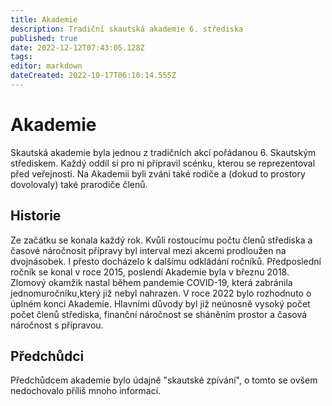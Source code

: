 ```yaml
---
title: Akademie
description: Tradiční skautská akademie 6. střediska
published: true
date: 2022-12-12T07:43:05.128Z
tags: 
editor: markdown
dateCreated: 2022-10-17T06:10:14.555Z
---
```


# Akademie
Skautská akademie byla jednou z tradičních akcí pořádanou 6. Skautským střediskem. Každý oddíl si pro ni připravil scénku, kterou se reprezentoval před veřejností. Na Akademii byli zváni také rodiče a (dokud to prostory dovolovaly) také prarodiče členů.


## Historie
Ze začátku se konala každý rok. Kvůli rostoucímu počtu členů střediska a časové náročnosit přípravy byl interval mezi akcemi prodloužen na dvojnásobek. I přesto docházelo k dalšímu odkládání ročníků. Předposlední ročník se konal v roce 2015, poslendí Akademie byla v březnu 2018. Zlomový okamžik nastal během pandemie COVID-19, která zabránila jednomuročníku,který již nebyl nahrazen. V roce 2022 bylo rozhodnuto o úplném konci Akademie. Hlavními důvody byl již neúnosně vysoký počet počet členů střediska, finanční náročnost se sháněním prostor a časová náročnost s přípravou.

## Předchůdci
Předchůdcem akademie bylo údajně "skautské zpívání", o tomto se ovšem nedochovalo příliš mnoho informací.